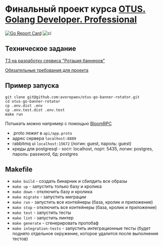 # Финальный проект курса [OTUS. Golang Developer. Professional](https://otus.ru/lessons/golang-professional/)

[![Go Report Card](https://goreportcard.com/badge/avoropaev/otus-go-banner-rotator)](https://goreportcard.com/report/avoropaev/otus-go-banner-rotator)
![ci](https://github.com/avoropaev/otus-go-banner-rotator/actions/workflows/tests.yaml/badge.svg)

## Техническое задание

[ТЗ на разработку сервиса "Ротация баннеров"](https://github.com/OtusGolang/final_project/blob/master/02-banners-rotation.md)

[Обязательные требования для проекта](https://github.com/OtusGolang/final_project)

## Пример запуска

```shell
git clone git@github.com:avoropaev/otus-go-banner-rotator.git
cd otus-go-banner-rotator
cp .env.dist .env
cp .env.test.dist .env.test
make run
```

Потыкать можно например с помощью [BloomRPC](https://github.com/bloomrpc/bloomrpc)

- .proto лежит в `api/app.proto`
- адрес сервера `localhost:8889`
- rabbitmq ui `localhost:15672` (логин: guest, пароль: guest)
- креды для postgresql - хост: localhost, порт: 5435, логин: postgres, пароль: password, бд: postgres

## Makefile

- `make build` - создать бинарник и сбилдить все образы
- `make up` - запустить только базу и кролика
- `make down` - отключить базу и кролика
- `make migrate` - запустить миграции
- `make run` - запустить все контейнеры (база, кролик и приложение)
- `make stop` - отключить все контейнеры (база, кролик и приложение)
- `make test` - запустить тесты
- `make lint` - запустить линтер
- `make generate` - сгенерировать протобаф
- `make integration-tests` - запустить интеграционные тесты (будет поднято отдельное окружение, которое удалится после выполнения тестов)
